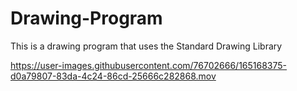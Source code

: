 # Drawing-Program

This is a drawing program that uses the Standard Drawing Library

https://user-images.githubusercontent.com/76702666/165168375-d0a79807-83da-4c24-86cd-25666c282868.mov
